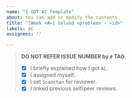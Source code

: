 ```yaml
---
name: "I GOT AC Template"
about: You can add or modify the contents.
title: "[Week <#>] Solved <problem> - <id>"
labels: AC
assignees: ''

---
```


> **DO NOT REFER ISSUE NUMBER by `#` TAG.**
> - [x] I briefly explained how I got `AC`.
> - [x] I assigned myself.
> - [x] I set `Scaachan` for reviewer.
> - [x] I linked previous self/peer reviews.

